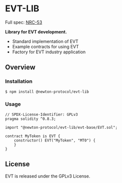 # EVT-LIB

Full spec: [NRC-53](https://neps.newtonproject.org/neps/nep-53/)

**Library for EVT development.**

- Standard implementation of EVT
- Example contracts for using EVT
- Factory for EVT industry application

## Overview

### Installation

```bash
$ npm install @newton-protocol/evt-lib
```

### Usage

```solidity
// SPDX-License-Identifier: GPLv3
pragma solidity ^0.8.3;

import "@newton-protocol/evt-lib/evt-base/EVT.sol";

contract MyToken is EVT {
    constructor() EVT("MyToken", "MT0") {
    }
}
```

## License
EVT is released under the GPLv3 License.

